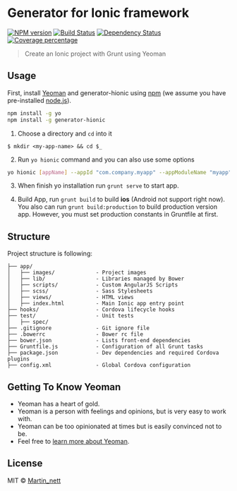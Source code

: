 # Generator for Ionic framework 

[![NPM version][npm-image]][npm-url] [![Build Status][travis-image]][travis-url] [![Dependency Status][daviddm-image]][daviddm-url] [![Coverage percentage][coveralls-image]][coveralls-url]

> Create an Ionic project with Grunt using Yeoman

## Usage

First, install [Yeoman](http://yeoman.io) and generator-hionic using [npm](https://www.npmjs.com/) (we assume you have pre-installed [node.js](https://nodejs.org/)).

```bash
npm install -g yo
npm install -g generator-hionic
```

1) Choose a directory and `cd` into it

```
$ mkdir <my-app-name> && cd $_
```

2) Run `yo hionic` command and you can also use some options

```bash
yo hionic [appName] --appId "com.company.myapp" --appModuleName "myapp"
```

3) When finish yo installation run `grunt serve` to start app.

4) Build App, run `grunt build` to build **ios** (Android not support right now).
You also can run `grunt build:production` to build production version app. However, you must set production constants in Gruntfile at first.

## Structure
Project structure is following:

```
├── app/
│   ├── images/             - Project images
│   ├── lib/                - Libraries managed by Bower
│   ├── scripts/            - Custom AngularJS Scripts
│   ├── scss/               - Sass Stylesheets
│   ├── views/              - HTML views
│   ├── index.html          - Main Ionic app entry point
├── hooks/                  - Cordova lifecycle hooks
├── test/                   - Unit tests
│   ├── spec/
├── .gitignore              - Git ignore file
├── .bowerrc                - Bower rc file
├── bower.json              - Lists front-end dependencies
├── Gruntfile.js            - Configuration of all Grunt tasks
├── package.json            - Dev dependencies and required Cordova plugins
├── config.xml              - Global Cordova configuration
```

## Getting To Know Yeoman

 * Yeoman has a heart of gold.
 * Yeoman is a person with feelings and opinions, but is very easy to work with.
 * Yeoman can be too opinionated at times but is easily convinced not to be.
 * Feel free to [learn more about Yeoman](http://yeoman.io/).

## License

MIT © [Martin_nett]()


[npm-image]: https://badge.fury.io/js/generator-hionic.svg
[npm-url]: https://npmjs.org/package/generator-hionic
[travis-image]: https://travis-ci.org/DotHide/generator-hionic.svg?branch=master
[travis-url]: https://travis-ci.org/DotHide/generator-hionic
[daviddm-image]: https://david-dm.org/DotHide/generator-hionic.svg?theme=shields.io
[daviddm-url]: https://david-dm.org/DotHide/generator-hionic
[coveralls-image]: https://coveralls.io/repos/DotHide/generator-hionic/badge.svg
[coveralls-url]: https://coveralls.io/r/DotHide/generator-hionic
